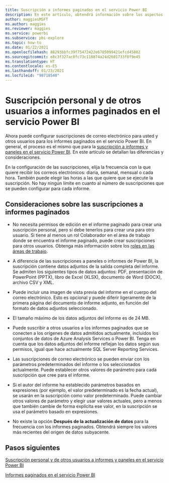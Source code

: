 ```yaml
---
title: Suscripción a informes paginados en el servicio Power BI
description: En este artículo, obtendrá información sobre los aspectos que tener en cuenta para la suscripción a informes paginados en el servicio Power BI.
author: maggiesMSFT
ms.author: maggies
ms.reviewer: maggies
ms.service: powerbi
ms.subservice: pbi-explore
ms.topic: how-to
ms.date: 01/22/2021
ms.openlocfilehash: 88293bbfc39f75472422e6785099421efcd45802
ms.sourcegitcommit: e8c3f327ac0fc73c118874a24d2601733f8f9e45
ms.translationtype: HT
ms.contentlocale: es-ES
ms.lasthandoff: 01/23/2021
ms.locfileid: "98718540"
---
```

# <a name="subscribe-yourself-and-others-to-paginated-reports-in-the-power-bi-service"></a>Suscripción personal y de otros usuarios a informes paginados en el servicio Power BI 

Ahora puede configurar suscripciones de correo electrónico para usted y otros usuarios para los informes paginados en el servicio Power BI. En general, el proceso es el mismo que para la [suscripción a informes y paneles en el servicio Power BI](end-user-subscribe.md). En este artículo se detallan las diferencias y consideraciones. 

En la configuración de las suscripciones, elija la frecuencia con la que quiere recibir los correos electrónicos: diaria, semanal, mensual o cada hora. También puede elegir las horas a las que quiere que se ejecute la suscripción. No hay ningún límite en cuanto al número de suscripciones que se pueden configurar para cada informe. 

## <a name="considerations-for-paginated-report-subscriptions"></a>Consideraciones sobre las suscripciones a informes paginados 

- No necesita permisos de edición en el informe paginado para crear una suscripción personal, pero sí debe tenerlos para crear una para otro usuario. Si tiene al menos un rol Colaborador en el área de trabajo donde se encuentra el informe paginado, puede crear suscripciones para otros usuarios. Obtenga más información sobre los [roles en las áreas de trabajo](../collaborate-share/service-new-workspaces.md#roles-in-the-new-workspaces).

- A diferencia de las suscripciones a paneles o informes de Power BI, la suscripción contiene datos adjuntos de la salida completa del informe.  Se admiten los siguientes tipos de datos adjuntos: PDF, presentación de PowerPoint (PPTX), libro de Excel (XLSX), documento de Word (DOCX), archivo CSV y XML.

- Puede incluir una imagen de vista previa del informe en el cuerpo del correo electrónico.  Esto es opcional y puede diferir ligeramente de la primera página del documento de informe adjunto, en función del formato de datos adjuntos seleccionado. 

- El tamaño máximo de los datos adjuntos del informe es de 24 MB. 

- Puede suscribir a otros usuarios a los informes paginados que se conecten a los orígenes de datos admitidos actualmente, incluidos los conjuntos de datos de Azure Analysis Services o Power BI. Tenga en cuenta que los datos adjuntos del informe reflejan los datos según sus permisos, igual que hace actualmente SQL Server Reporting Services. 

- Las suscripciones de correo electrónico se pueden enviar con los parámetros predeterminados del informe o los seleccionados actualmente.  Puede establecer otros valores de parámetro para cada suscripción que cree para el informe. 

- Si el autor del informe ha establecido parámetros basados en expresiones (por ejemplo, el valor predeterminado es la fecha actual), se usarán en la suscripción como valor predeterminado. Puede cambiar otros valores de parámetro y elegir usar valores actuales, pero a menos que también cambie de forma explícita ese valor, en la suscripción se usa el parámetro basado en expresiones.

- No existe la opción **Después de la actualización de datos** para la frecuencia con los informes paginados. Obtendrá siempre los valores más recientes del origen de datos subyacente. 

## <a name="next-steps"></a>Pasos siguientes

[Suscripción personal y de otros usuarios a informes y paneles en el servicio Power BI](../collaborate-share/service-report-subscribe.md)

[Informes paginados en el servicio Power BI](end-user-paginated-report.md)
